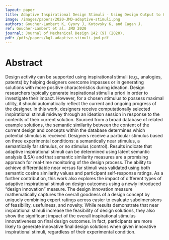```yaml
---
layout: paper
title: Adaptive Inspirational Design Stimuli - Using Design Output to Computationally Search for Stimuli that Impact Concept Generation
image: /images/papers/2020-JMD-adaptive-stimuli.png
authors: Goucher-Lambert K, Gyory J, Kotovsky K, and Cagan J.
ref: Goucher-Lambert et al. JMD 2020
journal: Journal of Mechanical Design 142 (9) (2020).
pdf: /pdfs/papers/kgl-adaptive-stimuli-jmd.pdf
---
```


# Abstract

Design activity can be supported using inspirational stimuli (e.g., analogies, patents) by helping designers overcome impasses or in generating solutions with more positive characteristics during ideation. Design researchers typically generate inspirational stimuli a priori in order to investigate their impact. However, for a chosen stimulus to possess maximal utility, it should automatically reflect the current and ongoing progress of the designer. In this work, designers receive computationally selected inspirational stimuli midway through an ideation session in response to the contents of their current solution. Sourced from a broad database of related example solutions, the semantic similarity between the content of the current design and concepts within the database determines which potential stimulus is received. Designers receive a particular stimulus based on three experimental conditions: a semantically near stimulus, a semantically far stimulus, or no stimulus (control). Results indicate that adaptive inspirational stimuli can be determined using latent semantic analysis (LSA) and that semantic similarity measures are a promising approach for real-time monitoring of the design process. The ability to achieve differentiable near versus far stimuli was validated using both semantic cosine similarity values and participant self-response ratings. As a further contribution, this work also explores the impact of different types of adaptive inspirational stimuli on design outcomes using a newly introduced “design innovation” measure. The design innovation measure mathematically captures the overall goodness of a design concept by uniquely combining expert ratings across easier to evaluate subdimensions of feasibility, usefulness, and novelty. While results demonstrate that near inspirational stimuli increase the feasibility of design solutions, they also show the significant impact of the overall inspirational stimulus innovativeness on final design outcomes. In fact, participants are more likely to generate innovative final design solutions when given innovative inspirational stimuli, regardless of their experimental condition.
